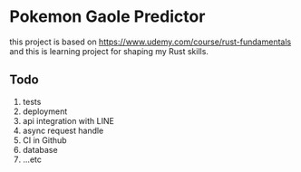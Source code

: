 # Pokemon Gaole Predictor

this project is based on https://www.udemy.com/course/rust-fundamentals
and this is learning project for shaping my Rust skills.

## Todo
1. tests
2. deployment
3. api integration with LINE
4. async request handle
5. CI in Github
6. database
7. ...etc
